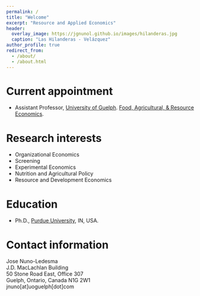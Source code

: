 ```yaml
---
permalink: /
title: "Welcome"
excerpt: "Resource and Applied Economics"
header:
  overlay_image: https://jgnunol.github.io/images/hilanderas.jpg
  caption: "Las Hilanderas - Velázquez"
author_profile: true
redirect_from: 
  - /about/
  - /about.html
---
```


Current appointment
======
* Assistant Professor, [University of Guelph](https://www.uoguelph.ca/). [Food, Agricultural, & Resource Economics](https://www.uoguelph.ca/fare/).

Research interests
======
* Organizational Economics
* Screening
* Experimental Economics
* Nutrition and Agricultural Policy
* Resource and Development Economics

Education
======
* Ph.D., [Purdue University](https://www.purdue.edu/), IN, USA.
 
Contact information
======
Jose Nuno-Ledesma<br/>
J.D. MacLachlan Building<br/>
50 Stone Road East, Office 307<br/>
Guelph, Ontario, Canada N1G 2W1<br/>
jnuno[at]uoguelph[dot]com

